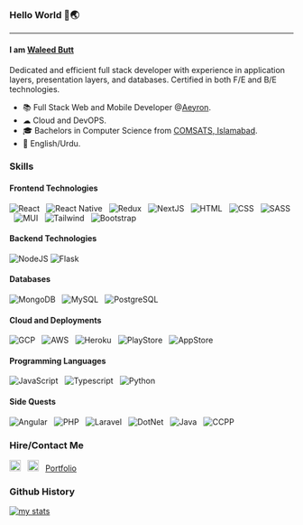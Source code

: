 ### Hello World 👋🌏

---

#### I am [Waleed Butt](https://waleedb.com/)

Dedicated and efficient full stack developer with experience in application layers, presentation
layers, and databases. Certified in both F/E and B/E technologies.

- 📚 Full Stack Web and Mobile Developer @[Aeyron](https://aeyron.com/).
- ☁ Cloud and DevOPS.
- 🎓 Bachelors in Computer Science from [COMSATS, Islamabad](https://www.comsats.edu.pk/).
- 👅 English/Urdu.

### Skills  
 
#### Frontend Technologies  

![React](https://img.shields.io/badge/react-%2320232a.svg?style=for-the-badge&logo=react&logoColor=%2361DAFB)
&nbsp; ![React Native](https://img.shields.io/badge/react%20native-%231c2c4c.svg?style=for-the-badge&logo=react&logoColor=%237cc5d9)
&nbsp; ![Redux](https://img.shields.io/badge/redux-%23242443.svg?style=for-the-badge&logo=redux&logoColor=%23764abc)
&nbsp; ![NextJS](https://img.shields.io/badge/next.js-%235e7693.svg?style=for-the-badge&logo=next.js&logoColor=%2361DAFB)
&nbsp; ![HTML](https://img.shields.io/badge/html-E34F26.svg?style=for-the-badge&logo=html5&logoColor=ffffff)
&nbsp; ![CSS](https://img.shields.io/badge/css-1572B6.svg?style=for-the-badge&logo=css3&logoColor=ffffff)
&nbsp; ![SASS](https://img.shields.io/badge/sass-CC6699.svg?style=for-the-badge&logo=sass&logoColor=ffffff)
&nbsp; ![MUI](https://img.shields.io/badge/Material_UI-007FFF.svg?style=for-the-badge&logo=mui&logoColor=ffffff)
&nbsp; ![Tailwind](https://img.shields.io/badge/Tailwind-38bdf8.svg?style=for-the-badge&logo=tailwindcss&logoColor=ffffff)
&nbsp; ![Bootstrap](https://img.shields.io/badge/Bootstrap-6528e0.svg?style=for-the-badge&logo=bootstrap&logoColor=ffffff)  

#### Backend Technologies
![NodeJS](https://img.shields.io/badge/node.js-%23303030.svg?style=for-the-badge&logo=node.js&logoColor=%233C873A)
![Flask](https://img.shields.io/badge/Flask-000000.svg?style=for-the-badge&logo=flask&logoColor=white)

#### Databases
![MongoDB](https://img.shields.io/badge/mongoDB-%233F3E42.svg?style=for-the-badge&logo=mongodb&logoColor=%233FA037)
&nbsp; ![MySQL](https://img.shields.io/badge/MySQL-3E6E93.svg?style=for-the-badge&logo=mysql&logoColor=f29221)
&nbsp; ![PostgreSQL](https://img.shields.io/badge/PostgreSQL-699eca.svg?style=for-the-badge&logo=postgresql&logoColor=84c578)

#### Cloud and Deployments
![GCP](https://img.shields.io/badge/google%20cloud-4285F4.svg?style=for-the-badge&logo=google-cloud&logoColor=ffffff)
&nbsp; ![AWS](https://img.shields.io/badge/AWS-ec7211.svg?style=for-the-badge&logo=amazon-aws&logoColor=ffffff)
&nbsp; ![Heroku](https://img.shields.io/badge/Heroku-79589F.svg?style=for-the-badge&logo=heroku&logoColor=ffffff)
&nbsp; ![PlayStore](https://img.shields.io/badge/google%20playstore-DB4437.svg?style=for-the-badge&logo=google-play&logoColor=ffffff)
&nbsp; ![AppStore](https://img.shields.io/badge/app%20store-000000.svg?style=for-the-badge&logo=app-store&logoColor=ffffff)  

#### Programming Languages
![JavaScript](https://img.shields.io/badge/javascript-323330?style=for-the-badge&logo=javascript&logoColor=F0DB4F)
&nbsp; ![Typescript](https://img.shields.io/badge/typescript-007acc?style=for-the-badge&logo=typescript&logoColor=ffffff)
&nbsp; ![Python](https://img.shields.io/badge/python-3670A0?style=for-the-badge&logo=python&logoColor=ffdd54)

#### Side Quests
![Angular](https://img.shields.io/badge/Angular-DD0031?style=for-the-badge&logo=Angular&logoColor=ffffff)
&nbsp; ![PHP](https://img.shields.io/badge/Laravel-F9322C?style=for-the-badge&logo=laravel&logoColor=ffffff)
&nbsp; ![Laravel](https://img.shields.io/badge/php-777BB4?style=for-the-badge&logo=php&logoColor=ffffff)
&nbsp; ![DotNet](https://img.shields.io/badge/.Net-5C2D91?style=for-the-badge&logo=DotNet&logoColor=ffffff)
&nbsp; ![Java](https://img.shields.io/badge/java-ED8B00?style=for-the-badge&logo=java&logoColor=ffffff)
&nbsp; ![CCPP](https://img.shields.io/badge/c%2fc++-ED8B00?style=for-the-badge&logo=c&logoColor=ffffff)

### Hire/Contact Me
[<img src="https://ssl.gstatic.com/ui/v1/icons/mail/rfr/gmail.ico" width="20px" alt="waleed3072@gmail.com" />](mailto:waleed3072@gmail.com)
&nbsp; [<img src="https://assetsv2.fiverrcdn.com/assets/favicon-32x32-c14c90ef2f61e444157b7feaca9b5235.png" width="20px" alt="waleed3072@gmail.com" />](https://www.fiverr.com/waleedbut98) &nbsp; [Portfolio](https://waleedb.com/)

### Github History
[![my stats](https://github-readme-stats.vercel.app/api?username=waleed2812&hide=prs&theme=react)](https://github.com/waleed2812)
